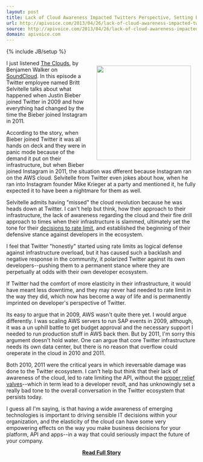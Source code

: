 ```yaml
---
layout: post
title: Lack of Cloud Awareness Impacted Twitters Perspective, Setting Bad Tone for How It Deals With Ecosystem
url: http://apivoice.com/2013/04/26/lack-of-cloud-awareness-impacted-twitters-perspective-setting-bad-tone-for-ecosystem/
source: http://apivoice.com/2013/04/26/lack-of-cloud-awareness-impacted-twitters-perspective-setting-bad-tone-for-ecosystem/
domain: apivoice.com
---
```

{% include JB/setup %}<p><p><img style="padding: 15px;" src="https://s3.amazonaws.com/kinlane-productions/black-cloud.jpg" alt="" width="250" align="right" /></p>
<p>I just listened <a title="The Clouds" href="https://soundcloud.com/bwalker/cloud1">The Clouds</a>, by Benjamen Walker on <a title="SoundCloud" href="http://soundcloud.com">SoundCloud</a>. In this episode a Twitter employee named Britt Selvitelle talks about what happened when Justin Bieber joined Twitter in 2009 and how everything had changed by the time the Bieber joined Instagram in 2011.</p>
<p>According to the story, when Bieber joined Twitter it was all hands on deck and they were in panic mode because of the demand it put on their infrastructure, but when Bieber joined Instagram in 2011, the situation was dfferent because Instagram ran on the AWS cloud.  Selvitelle from Twitter even jokes about how, when he ran into Instagram founder Mike Krieger at a party and mentioned it, he fully expected it to have been a nightmare for them as well.</p>
<p>Selvitelle admits having "missed" the cloud revolution because he was heads down at Twitter.  I can't help but think, how their approach to their infrastructure, the lack of awareness regarding the cloud and their fire drill approach to times when their infrastructure is slammed, ultimately set the tone for their <a href="http://apivoice.com/2012/06/29/twitter-continues-to-restrict-access-to-our-tweets/">decisions to rate limit</a>, and established the beginning of their defensive stance against developers in the ecosystem.</p>
<p>I feel that Twitter "honestly" started using rate limits as logical defense against infrastructure overload, but it has caused such a backlash and negative response in the community, it polarized Twitter against its own developers--pushing them to a permanent stance where they are perpetually at odds with their own developer ecosystem.</p>
<p>If Twitter had the comfort of more elasticity in their infrastructure, it would have meant less downtime, and they may never had needed to rate limit in the way they did, which now has become a way of life and is permanently imprinted on developer's perspective of Twitter.</p>
<p>Its easy to argue that in 2009, AWS wasn't quite there yet. I would argue differently. I was scaling AWS servers to run SAP events in 2009, although, it was a un uphill battle to get budget approval and the necessary support I needed to run production stuff in AWS back then.  But by 2011, I'm sorry this argument doesn't hold water.  One can argue that core Twitter infrastructure needs its own data center, but there is no reason that overflow could oreperate in the cloud in 2010 and 2011.</p>
<p>Both 2010, 2011 were the critical years in which ireversable damage was done to the Twitter ecosystem. I can't help but think that their lack of awareness of the cloud, led to rate limiting the API, without the <a href="http://apievangelist.com/2012/05/31/provide-release-valves-for-api-rate-limits/">proper relief valves</a>--which in term lead to a developer revolt, and has unknowingly set a really bad tone to the overall conversation in the Twitter ecosystem that persists today.</p>
<p>I guess all I'm saying, is that having a wide awareness of emerging technologies is important to driving sensible IT decisions within your organization, and the elasticity of the cloud can have some very empowering effects on the way you make business decisions for your platform, API and apps--in a way that could seriously impact the future of your company.</p></p>
<center><p><a href="http://apivoice.com/2013/04/26/lack-of-cloud-awareness-impacted-twitters-perspective-setting-bad-tone-for-ecosystem/" style='padding:25px; font-sze:18px; font-weight: bold;'>Read Full Story</a></p></center>
